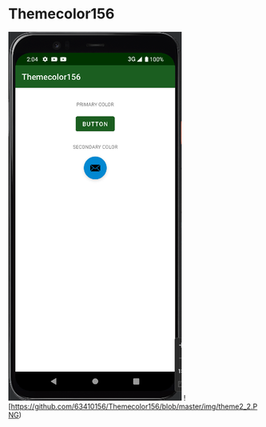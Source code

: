 # Themecolor156
![alt text](https://github.com/63410156/Themecolor156/blob/master/img/theme2.PNG)  ![https://github.com/63410156/Themecolor156/blob/master/img/theme2_2.PNG)  

